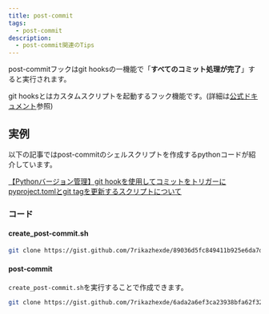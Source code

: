 ```yaml
---
title: post-commit
tags:
  - post-commit
description:
  - post-commit関連のTips
---
```


post-commitフックはgit hooksの一機能で「**すべてのコミット処理が完了**」すると実行されます。

git hooksとはカスタムスクリプトを起動するフック機能です。(詳細は[公式ドキュメント](https://git-scm.com/book/ja/v2/Git-%E3%81%AE%E3%82%AB%E3%82%B9%E3%82%BF%E3%83%9E%E3%82%A4%E3%82%BA-Git-%E3%83%95%E3%83%83%E3%82%AF)参照)

## 実例

以下の記事ではpost-commitのシェルスクリプトを作成するpythonコードが紹介しています。

[【Pythonバージョン管理】git hookを使用してコミットをトリガーにpyproject.tomlとgit tagを更新するスクリプトについて](https://7rikazhexde-techlog.hatenablog.com/entry/2023/06/10/005231)

### コード

#### create_post-commit.sh

```bash
git clone https://gist.github.com/7rikazhexde/89036d5fc849411b925e6da7d4986b52
```

<script src="https://gist.github.com/7rikazhexde/89036d5fc849411b925e6da7d4986b52.js"></script>

#### post-commit

`create_post-commit.sh`を実行することで作成できます。

```bash
git clone https://gist.github.com/7rikazhexde/6ada2a6ef3ca23938bfa62f32e3fbed8
```

<script src="https://gist.github.com/7rikazhexde/3d786d926fcb19edd807ebb6e9c96df1.js"></script>
